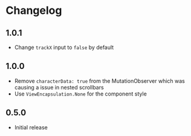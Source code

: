 # Changelog

## 1.0.1

 - Change `trackX` input to `false` by default

## 1.0.0

 - Remove `characterData: true` from the MutationObserver which was causing a issue in nested scrollbars
 - Use `ViewEncapsulation.None` for the component style

## 0.5.0

 - Initial release
